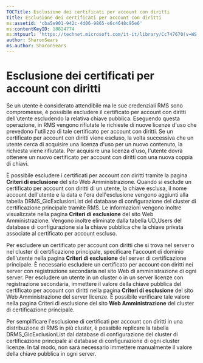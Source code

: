```yaml
---
TOCTitle: Esclusione dei certificati per account con diritti
Title: Esclusione dei certificati per account con diritti
ms:assetid: 'cba5e901-942c-4d06-9865-e6c4648c95e6'
ms:contentKeyID: 18824774
ms:mtpsurl: 'https://technet.microsoft.com/it-it/library/Cc747670(v=WS.10)'
author: SharonSears
ms.author: SharonSears
---
```


Esclusione dei certificati per account con diritti
==================================================

Se un utente è considerato attendibile ma le sue credenziali RMS sono compromesse, è possibile escludere il certificato per account con diritti dell'utente escludendo la relativa chiave pubblica. Eseguendo questa operazione, in RMS vengono rifiutate le richieste di nuove licenze d'uso che prevedono l'utilizzo di tale certificato per account con diritti. Se un certificato per account con diritti viene escluso, la volta successiva che un utente cerca di acquisire una licenza d'uso per un nuovo contenuto, la richiesta viene rifiutata. Per acquisire una licenza d'uso, l'utente dovrà ottenere un nuovo certificato per account con diritti con una nuova coppia di chiavi.

È possibile escludere i certificati per account con diritti tramite la pagina **Criteri di esclusione** del sito Web Amministrazione. Quando si esclude un certificato per account con diritti di un utente, la chiave esclusa, il nome account dell'utente e la data e l'ora dell'esclusione vengono aggiunti alla tabella DRMS\_GicExclusionList del database di configurazione del cluster di certificazione principale tramite RMS. Le informazioni vengono inoltre visualizzate nella pagina **Criteri di esclusione** del sito Web Amministrazione. Vengono inoltre eliminate dalla tabella UD\_Users del database di configurazione sia la chiave pubblica che la chiave privata associate al certificato per account escluso.

Per escludere un certificato per account con diritti che si trova nel server o nel cluster di certificazione principale, specificare l'account di dominio dell'utente nella pagina **Criteri di esclusione** del server di certificazione principale. È necessario escludere un certificato per account con diritti nei server con registrazione secondaria nel sito Web di amministrazione di ogni server. Per escludere un utente in un cluster o in un server licenze con registrazione secondaria, immettere il valore della chiave pubblica del certificato per account con diritti nella pagina **Criteri di esclusione** del sito Web Amministrazione del server licenze. È possibile verificare tale valore nella pagina Criteri di esclusione del sito **Web Amministrazione** del cluster di certificazione principale.

Per semplificare l'esclusione di certificati per account con diritti in una distribuzione di RMS in più cluster, è possibile replicare la tabella DRMS\_GicExclusionList dal database di configurazione del cluster di certificazione principale al database di configurazione di ogni cluster licenze. In tal modo, non sarà necessario immettere manualmente il valore della chiave pubblica in ogni server.
